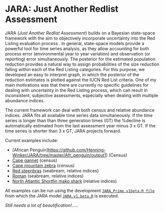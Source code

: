 # JARA: Just Another Redlist Assessment

JARA (*Just Another Redlist Assessment*) builds on a Bayesian state-space framework with the aim to objectively incorporate uncertainty into the Red Listing evaluation process . In general, state-space models provide a powerful tool for time series analysis, as they allow accounting for both process error (environmental year to year variation) and observation (or reporting) error simultaneously. The posterior for the estimated population reduction provides a natural way to assign probabilities of the size reduction falling within each of the Red Listing categories. For this purpose, we developed an easy to interpret graph, in which the posterior of the reduction estimates is plotted against the IUCN Red List criteria. One of my main motivations was that there are currently no specific guidelines for dealing with uncertainty in the Red Listing process, which can result in inconsistent, subjective assessments, especially when dealing with multiple abundance indices. 


The  current framework can deal with both census and relative abundance indices. JARA fits all available time series data simultaneously. If the time series is longer than than three generation times (GT) the %decline is automatically estimated from the last assessment year minus 3 x GT. If the time series is shorter than 3 x GT, JARA projects forward.

Current examples include:  
- [African Penguin]https://github.com/Henning-Winker/JARA/tree/master/Afr_penguin/output1) (Census)  
- [Cape gannet](https://github.com/Henning-Winker/JARA/tree/master/Cape_gannet/output) (census)  
- [Cape mountain zebra](https://github.com/Henning-Winker/JARA/tree/master/Mountain_zebra/output) (census)  
- [Red steenbras](https://github.com/Henning-Winker/JARA/tree/master/Red_steenbras/output) (seabream, relative indices)  
- [Roman](https://github.com/Henning-Winker/JARA/tree/master/Roman/output) (seabream, relative indices)  
- [North Atlantic Shortfin mako shark](https://github.com/Henning-Winker/JARA/tree/master/SMA_NA/output) (relative indices)  

All examples can be run using the development [`JARA_Prime.v1beta.R file`](https://github.com/Henning-Winker/JARA/blob/master/JARA_Prime.v1beta.R) from which the JARA model [`JARA.v1.beta.R`](https://github.com/Henning-Winker/JARA/blob/master/JARA.v1beta.R) is executed.

*Still needs a lot of beautification!*..... 
